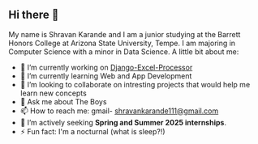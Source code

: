 ## Hi there 👋

<!--
**skarande3/skarande3** is a ✨ _special_ ✨ repository because its `README.md` (this file) appears on your GitHub profile.

Here are some ideas to get you started:
-->
My name is Shravan Karande and I am a junior studying at the Barrett Honors College at Arizona State University, Tempe. I am majoring in Computer Science with a minor in Data Science. A little bit about me:

- 🔭 I’m currently working on [Django-Excel-Processor]([https://github.com/dhruvb26/ecmo-bridge](https://github.com/skarande3/Django-Excel-Processor))
- 🌱 I’m currently learning Web and App Development 
- 👯 I’m looking to collaborate on intresting projects that would help me learn new concepts 
- 💬 Ask me about The Boys 
- 📫 How to reach me: gmail- shravankarande111@gmail.com 
- 🔎 I’m actively seeking **Spring and Summer 2025 internships**.
- ⚡ Fun fact: I'm a nocturnal (what is sleep?!)

